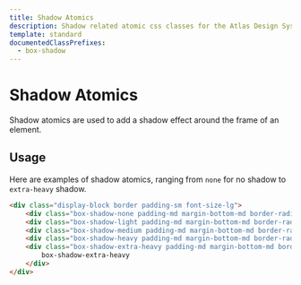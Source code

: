 ```yaml
---
title: Shadow Atomics
description: Shadow related atomic css classes for the Atlas Design System
template: standard
documentedClassPrefixes:
  - box-shadow
---
```


# Shadow Atomics

Shadow atomics are used to add a shadow effect around the frame of an element.

## Usage

Here are examples of shadow atomics, ranging from `none` for no shadow to `extra-heavy` shadow.

```html
<div class="display-block border padding-sm font-size-lg">
	<div class="box-shadow-none padding-md margin-bottom-md border-radius">box-shadow-none</div>
	<div class="box-shadow-light padding-md margin-bottom-md border-radius">box-shadow-light</div>
	<div class="box-shadow-medium padding-md margin-bottom-md border-radius">box-shadow-medium</div>
	<div class="box-shadow-heavy padding-md margin-bottom-md border-radius">box-shadow-heavy</div>
	<div class="box-shadow-extra-heavy padding-md margin-bottom-md border-radius">
		box-shadow-extra-heavy
	</div>
</div>
```
